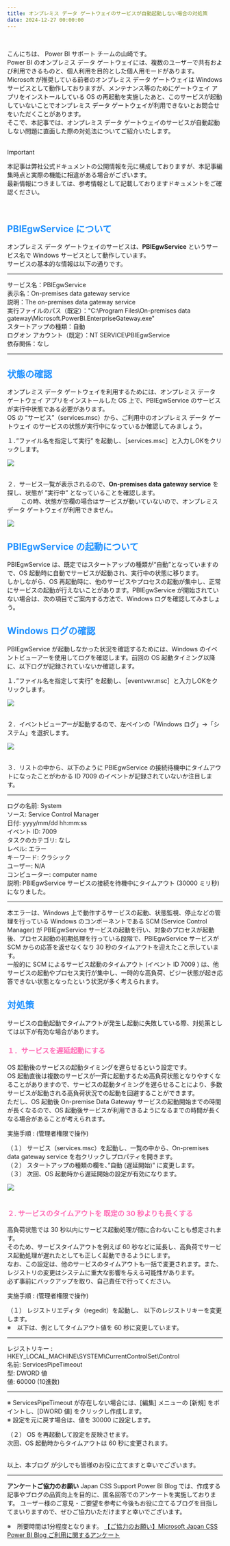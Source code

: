 ```yaml
---
title: オンプレミス データ ゲートウェイのサービスが自動起動しない場合の対処策
date: 2024-12-27 00:00:00 
---
```


 </br>

こんにちは、 Power BI サポート チームの山崎です。   
Power BI のオンプレミス データ ゲートウェイには、複数のユーザーで共有および利用できるものと、個人利用を目的とした個人用モードがあります。  
Microsoft が推奨している前者のオンプレミス データ ゲートウェイは Windows サービスとして動作しておりますが、メンテナンス等のためにゲートウェイ アプリをインストールしている OS の再起動を実施したあと、このサービスが起動していないことでオンプレミス データ ゲートウェイが利用できないとお問合せをいただくことがあります。  
そこで、本記事では、オンプレミス データ ゲートウェイのサービスが自動起動しない問題に直面した際の対処法についてご紹介いたします。  
 </br>

<!-- more -->

> [!IMPORTANT]  
> 本記事は弊社公式ドキュメントの公開情報を元に構成しておりますが、本記事編集時点と実際の機能に相違がある場合がございます。  
> 最新情報につきましては、参考情報として記載しておりますドキュメントをご確認ください。


 </br>

##  <font color="DodgerBlue">PBIEgwService について</font>      


オンプレミス データ ゲートウェイのサービスは、**PBIEgwService** というサービス名で Windows サービスとして動作しています。  
サービスの基本的な情報は以下の通りです。    


*    *    *  
サービス名：PBIEgwService  
表示名：On-premises data gateway service  
説明：The on-premises data gateway service  
実行ファイルのパス（既定）："C:\Program Files\On-premises data gateway\Microsoft.PowerBI.EnterpriseGateway.exe"  
スタートアップの種類：自動  
ログオン アカウント（既定）：NT SERVICE\PBIEgwService  
依存関係：なし  
*    *    *  


##  <font color="DodgerBlue">状態の確認</font>      
   
オンプレミス データ ゲートウェイを利用するためには、オンプレミス データ ゲートウェイ アプリをインストールした OS 上で、PBIEgwService のサービスが実行中状態である必要があります。  
OS の “サービス”（services.msc）から、ご利用中のオンプレミス データ ゲートウェイ のサービスの状態が実行中になっているか確認してみましょう。  

１．”ファイル名を指定して実行” を起動し、［services.msc］と入力しOKをクリックします。  
<div align="left">
<img src="1.png">
</div>

</br>

２．サービス一覧が表示されるので、**On-premises data gateway service** を探し、状態が ”実行中” となっていることを確認します。  
 　 　この時、状態が空欄の場合はサービスが動いていないので、オンプレミス データ ゲートウェイが利用できません。  
<div align="left">
<img src="2.png">
</div>

##  <font color="DodgerBlue">PBIEgwService の起動について</font>      
PBIEgwService は、既定ではスタートアップの種類が“自動”となっていますので、OS 起動時に自動でサービスが起動され、実行中の状態に移ります。  
しかしながら、OS 再起動時に、他のサービスやプロセスの起動が集中し、正常にサービスの起動が行えないことがあります。PBIEgwService が開始されていない場合は、次の項目でご案内する方法で、Windows ログを確認してみましょう。

##  <font color="DodgerBlue">Windows ログの確認</font>     
PBIEgwService が起動しなかった状況を確認するためには、Windows のイベントビューアーを使用してログを確認します。前回の OS 起動タイミング以降に、以下ログが記録されていないか確認します。

１．”ファイル名を指定して実行” を起動し、［eventvwr.msc］と入力しOKをクリックします。   

<div align="left">
<img src="3.png">
</div>
 </br>  

２．イベントビューアーが起動するので、左ペインの「Windows ログ」→「システム」を選択します。  
<div align="left">
<img src="4.png">
</div>
 </br>   

 ３．リストの中から、以下のように PBIEgwService の接続待機中にタイムアウトになったことがわかる ID 7009 のイベントが記録されていないか注目します。  

*    *    *  
 ログの名前:         System  
 ソース:           Service Control Manager  
 日付:            yyyy/mm/dd hh:mm:ss  
 イベント ID:       7009  
 タスクのカテゴリ:      なし  
 レベル:           エラー  
 キーワード:         クラシック  
 ユーザー:          N/A  
 コンピューター:       computer name  
 説明: PBIEgwService サービスの接続を待機中にタイムアウト (30000 ミリ秒) になりました。  
 *    *    *    

本エラーは、Windows 上で動作するサービスの起動、状態監視、停止などの管理を行っている Windows のコンポーネントである SCM (Service Control Manager) が PBIEgwService サービスの起動を行い、対象のプロセスが起動後、プロセス起動の初期処理を行っている段階で、PBIEgwService サービスが SCM からの応答を返せなくなり 30 秒のタイムアウトを迎えたこと示しています。  
一般的に SCM によるサービス起動のタイムアウト (イベント ID 7009 ) は、他サービスの起動やプロセス実行が集中し、一時的な高負荷、ビジー状態が起き応答できない状態となったという状況が多く考えられます。


##  <font color="DodgerBlue">対処策</font>     
サービスの自動起動でタイムアウトが発生し起動に失敗している際、対処策としては以下が有効な場合があります。  

### <font color="HotPink">１．サービスを遅延起動にする</font>

OS 起動後のサービスの起動タイミングを遅らせるという設定です。  
OS 起動直後は複数のサービスが一斉に起動するため高負荷状態となりやすくなることがありますので、サービスの起動タイミングを遅らせることにより、多数サービスが起動される高負荷状況での起動を回避することができます。  
ただし、OS 起動後 On-premise Data Gateway サービスの起動開始までの時間が長くなるので、OS 起動後サービスが利用できるようになるまでの時間が長くなる場合があることが考えられます。

実施手順 : (管理者権限で操作)  

（１）	サービス（services.msc）を起動し、一覧の中から、On-premises data gateway service を右クリックしプロパティを開きます。  
（２）	スタートアップの種類の欄を、”自動 (遅延開始)” に変更します。  
（３）	次回、OS 起動時から遅延開始の設定が有効になります。  

<div align="left">
<img src="5.png">
</div>
 </br>


 ### <font color="HotPink">２. サービスのタイムアウトを 既定の 30 秒よりも長くする</font>  

 高負荷状態では 30 秒以内にサービス起動処理が間に合わないことも想定されます。  
 そのため、サービスタイムアウトを例えば 60 秒などに延長し、高負荷でサービス起動処理が遅れたとしても正しく起動できるようにします。  
 なお、この設定は、他のサービスのタイムアウトも一括で変更されます。また、レジストリの変更はシステムに重大な影響を与える可能性があります。  
 必ず事前にバックアップを取り、自己責任で行ってください。  
 
実施手順 : (管理者権限で操作)  

（１）	レジストリエディタ（regedit）を起動し、 以下のレジストリキーを変更します。  
 ※　以下は、例としてタイムアウト値を 60 秒に変更しています。  
 *    *    *      
レジストリキー : HKEY_LOCAL_MACHINE\SYSTEM\CurrentControlSet\Control  
名前: ServicesPipeTimeout  
型: DWORD 値  
値: 60000 (10進数)  
 *    *    *    
 
 ※ ServicesPipeTimeout が存在しない場合には、[編集] メニューの [新規] をポイントし、[DWORD 値] をクリックし作成します。  
 ※ 設定を元に戻す場合は、値を 30000 に設定します。  
 
（２）	OS を再起動して設定を反映させます。  
       次回、OS 起動時からタイムアウトは 60 秒に変更されます。  



</br>
以上、本ブログ が少しでも皆様のお役に立てますと幸いでございます。  

---

**アンケートご協力のお願い**
Japan CSS Support Power BI Blog では、作成する記事やブログの品質向上を目的に、匿名回答でのアンケートを実施しております。
ユーザー様のご意見・ご要望を参考に今後もお役に立てるブログを目指してまいりますので、ぜひご協力いただけますと幸いでございます。 

※　所要時間は1分程度となります。
[【ご協力のお願い】Microsoft Japan CSS Power BI Blog ご利用に関するアンケート](https://jpbap-sqlbi.github.io/blog/powerbi/pbi_blogsurvey2022/)